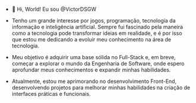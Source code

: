 - 👋 Hi, World! Eu sou @VictorDSGW

- Tenho um grande interesse por jogos, programação, tecnologia da informação e inteligência artificial. 
Sempre fui fascinado pela maneira como a tecnologia pode transformar ideias em realidade, 
e é por isso que estou me dedicando a evoluir meu conhecimento na área de tecnologia.
- Meu objetivo é adquirir uma base sólida no Full-Stack e, em breve, 
começar a explorar o mundo da Engenharia de Software, onde espero aprofundar meus conhecimentos e expandir minhas habilidades.

- Atualmente, estou me aprimorando no desenvolvimento Front-End, 
desenvolvendo projetos para melhorar minhas habilidades na criação de interfaces práticas e funcionais.

